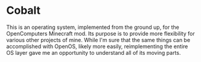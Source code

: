 # Cobalt

This is an operating system, implemented from the ground up, for the OpenComputers Minecraft mod. Its purpose is to provide more flexibility for various other projects of mine. While I'm sure that the same things can be accomplished with OpenOS, likely more easily, reimplementing the entire OS layer gave me an opportunity to understand all of its moving parts.

